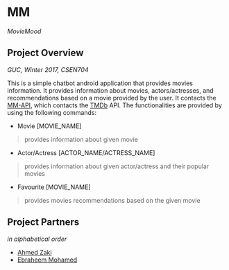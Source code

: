 # MM
*MovieMood*

## Project Overview
*GUC, Winter 2017, CSEN704*

This is a simple chatbot android application that provides movies information. It provides information about movies, actors/actresses, and recommendations based on a movie provided by the user. It contacts the [MM-API](https://github.com/ahmedhamdi96/moviemood), which contacts the [TMDb](https://www.themoviedb.org/?language=en) API. The functionalities are provided by using the following commands:

* Movie [MOVIE_NAME] 
> provides information about given movie

* Actor/Actress [ACTOR_NAME/ACTRESS_NAME] 
> provides information about given actor/actress and their popular movies

* Favourite [MOVIE_NAME] 
> provides movies recommendations based on the given movie
 
## Project Partners
*in alphabetical order*

* [Ahmed Zaki](https://github.com/Zakyyy)
* [Ebraheem Mohamed](https://github.com/Ebraheem1)